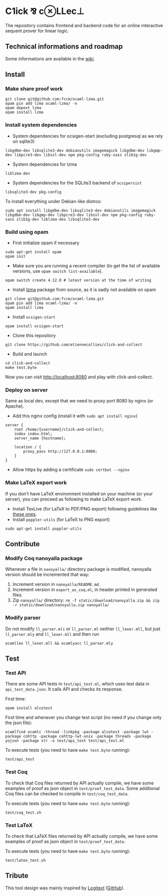 # C1ick ⅋ c⊗LLec⊥

The repository contains
frontend and backend code
for an online interactive sequent prover for linear logic.

## Technical informations and roadmap
Some informations are available in the [wiki](https://github.com/etiennecallies/click-and-collect/wiki).

## Install

### Make share proof work

```
git clone git@github.com:fccm/ocaml-lzma.git
opam pin add lzma ocaml-lzma/ -n
opam depext lzma
opam install lzma
```

### Install system dependencies

- System dependencies for ocsigen-start (excluding postgresql as we rely on sqlite3)
```
libgdbm-dev libsqlite3-dev debianutils imagemagick libgdbm-dev libgmp-dev libpcre3-dev libssl-dev npm pkg-config ruby-sass zlib1g-dev
```
- System dependencies for lzma
```
liblzma-dev
```
- System dependencies for the SQLite3 backend of `ocsipersist`
```
libsqlite3-dev pkg-config
```

To install everything under Debian-like distros:
```
sudo apt install libgdbm-dev libsqlite3-dev debianutils imagemagick libgdbm-dev libgmp-dev libpcre3-dev libssl-dev npm pkg-config ruby-sass zlib1g-dev liblzma-dev libsqlite3-dev
```

### Build using opam

- First initialize opam if necessary

```
sudo apt-get install opam
opam init
```
- Make sure you are running a recent compiler (to get the list of available
  versions, use `opam switch list-available`).
```
opam switch create 4.12.0 # latest version at the time of writing
```
- Install [lzma](https://github.com/fccm/ocaml-lzma) package from source, as it is sadly not available on opam
```
git clone git@github.com:fccm/ocaml-lzma.git
opam pin add lzma ocaml-lzma/ -n
opam install lzma
```
- Install `ocsigen-start`
```
opam install ocsigen-start
```
- Clone this repository
```
git clone https://github.com/etiennecallies/click-and-collect
```
- Build and launch
```
cd click-and-collect
make test.byte
```

Now you can visit [http://localhost:8080]() and play with click-and-collect.

### Deploy on server
Same as local dev, except that we need to proxy port 8080 by nginx (or Apache).
- Add this nginx config (install it with `sudo apt install nginx`)
```
server {
    root /home/{username}/click-and-collect;
    index index.html;
    server_name {hostname};

    location / {
        proxy_pass http://127.0.0.1:8080;
    }
}
```
- Allow https by adding a certificate `sudo certbot --nginx`

### Make LaTeX export work
If you don't have LaTeX environment installed on your machine (or your server), you can proceed as following to make LaTeX export work.
- Install TexLive (for LaTeX to PDF/PNG export) following guidelines like [these ones](https://doc.ubuntu-fr.org/utilisateurs/sssammm/installer_texlive).
- Install `poppler-utils` (for LaTeX to PNG export)
```
sudo apt-get install poppler-utils
```

## Contribute
### Modify Coq nanoyalla package
Whenever a file in `nanoyalla/` directory package is modified, nanoyalla version should be incremented that way:

1. Increment version in `nanoyalla/README.md`.
2. Increment version in `export_as_coq.ml`, in header printed in generated files.
3. Zip `nanoyalla/` directory: `rm -f static/download/nanoyalla.zip && zip -r static/download/nanoyalla.zip nanoyalla/`

### Modify parser
Do not modify `ll_parser.mli` or `ll_parser.ml` neither `ll_lexer.mll`, but just `ll_parser.mly` and `ll_lexer.mll` and then run
```
ocamllex ll_lexer.mll && ocamlyacc ll_parser.mly
```

## Test
### Test API
There are some API tests in `test/api_test.ml`, which uses test data in `api_test_data.json`. It calls API and checks its response.

First time:
```
opam install alcotest
```

First time and whenever you change test script (no need if you change only the json file):
```
ocamlfind ocamlc -thread -linkpkg -package alcotest -package lwt -package cohttp -package cohttp-lwt-unix -package threads -package yojson -package str -o test/api_test test/api_test.ml
```

To execute tests (you need to have `make test.byte` running):
```
test/api_test
```

### Test Coq
To check that Coq files returned by API actually compile, we have some examples of proof as json object in `test/proof_test_data`. Some additional Coq files can be checked to compile in `test/coq_test_data`.

To execute tests (you need to have `make test.byte` running):
```
test/coq_test.sh
```

### Test LaTeX
To check that LaTeX files returned by API actually compile, we have some examples of proof as json object in `test/proof_test_data`.

To execute tests (you need to have `make test.byte` running):
```
test/latex_test.sh
```


## Tribute
This tool design was mainly inspired by [Logitext](http://logitext.mit.edu/main) ([GitHub](https://github.com/ezyang/logitext)).
